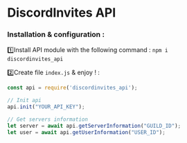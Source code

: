 # DiscordInvites API

### Installation & configuration : 
1️⃣Install API module with the following command : `npm i discordinvites_api`

2️⃣Create file `index.js` & enjoy ! : 
```js
const api = require('discordinvites_api');

// Init api 
api.init("YOUR_API_KEY");

// Get servers information
let server = await api.getServerInformation("GUILD_ID");
let user = await api.getUserInformation("USER_ID");
```
